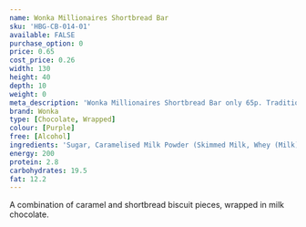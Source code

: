 ```yaml
---
name: Wonka Millionaires Shortbread Bar
sku: 'HBG-CB-014-01'
available: FALSE
purchase_option: 0
price: 0.65
cost_price: 0.26
width: 130
height: 40
depth: 10
weight: 0
meta_description: 'Wonka Millionaires Shortbread Bar only 65p. Traditional sweets and more at Humbugs Confectionery Store. Specialists in satisfying your sweet tooth!'
brand: Wonka
type: [Chocolate, Wrapped]
colour: [Purple]
free: [Alcohol]
ingredients: 'Sugar, Caramelised Milk Powder (Skimmed Milk, Whey (Milk), Sugar, Butter, Flavouring), Vegetable Fat, Cocoa Butter, Skimmed Milk Powder, Whole Milk Powder, Biscuit Crumbs (Corn Flour, Sugar, Water, Butter, Dextrose, Vegetable Oil, Hazelnuts, Corn and Tapioca Starches, Whey Powder (Milk), Raising Agents: Ammonium Bicarbonate, Sodium Bicarbonate; Flavouring, Salt), Cocoa Mass, Vegetable Fat, Milk Fat, Whey Powder (Milk), Lactose (Milk), Emulsifier (Sunflower Lecithin), Flavourings, Colour (Paprika Extract), Salt.'
energy: 200
protein: 2.8
carbohydrates: 19.5
fat: 12.2
---
```

A combination of caramel and shortbread biscuit pieces, wrapped in milk chocolate.